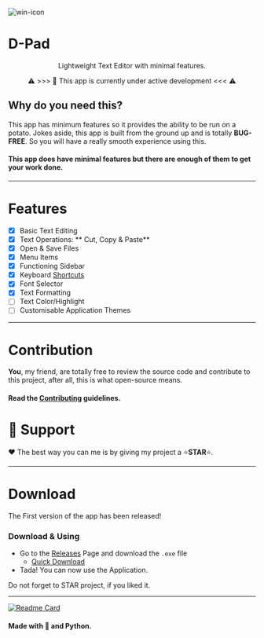 ![win-icon](https://user-images.githubusercontent.com/65074550/126780766-e6465ac7-6968-4a55-9df4-8e4fbdb1acf4.png)

# D-Pad

<p align="center"> Lightweight Text Editor with minimal features.</p>
<p align="center" > ⚠️ >>> 📣 This app is currently under active development <<< ⚠️</p>

## Why do you need this?
 
This app has minimum features so it provides the ability to be run on a potato. 
Jokes aside, this app is built from the ground up and is totally **BUG-FREE**.
So you will have a really smooth experience using this. 

#### This app does have minimal features but there are enough of them to get your work done.

---
	
# Features
- [x] Basic Text Editing
- [x] Text Operations: ** Cut, Copy & Paste**
- [x] Open & Save Files
- [x] Menu Items
- [x] Functioning Sidebar
- [x] Keyboard [Shortcuts](https://github.com/iDCoded/D-Pad/wiki/Shortcuts)
- [x] Font Selector
- [x] Text Formatting 
- [ ] Text Color/Highlight
- [ ] Customisable Application Themes
	
--- 
	
# Contribution 

**You**, my friend, are totally free to review the source code and contribute to this project, after all, this is what open-source means.
	
#### Read the [**Contributing**](https://github.com/iDCoded/D-Pad/blob/main/GitFiles/CONTRIBUTING.md) guidelines.

# 💖 Support
	
♥ The best way you can me is by giving my project a ⭐**STAR**⭐.
	
---
# Download

The First version of the app has been released! 

### Download & Using
- Go to the [Releases](https://github.com/iDCoded/D-Pad/releases/tag/v0) Page and download the `.exe` file 
    - [Quick Download](https://github.com/iDCoded/D-Pad/releases/download/v0/D-Pad.exe)
- Tada! You can now use the Application.

Do not forget to STAR project, if you liked it. 

---
    
[![Readme Card](https://github-readme-stats.vercel.app/api/pin/?username=iDCoded&repo=D-Pad&theme=onedark)](https://github.com/iDCoded/D-Pad)
	
#### Made with 💟 and Python. 
